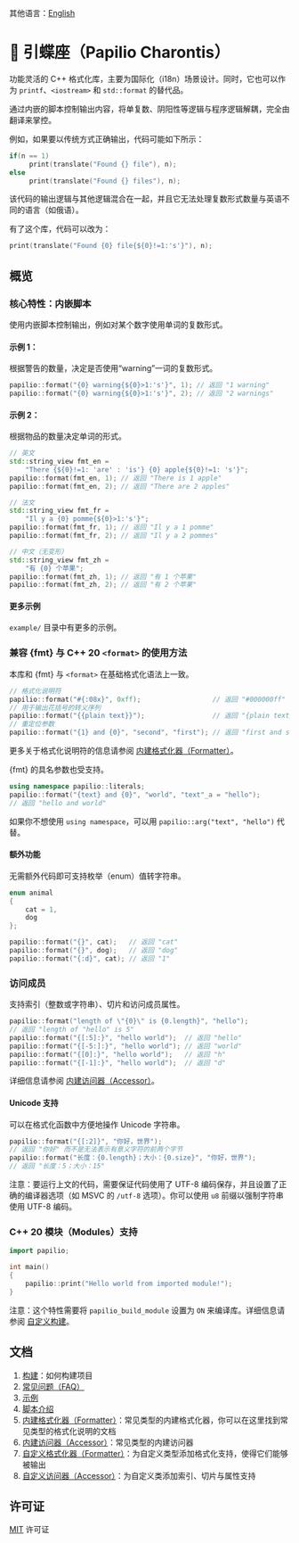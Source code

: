 其他语言：[English](README.md)
# 🦋 引蝶座（Papilio Charontis）
功能灵活的 C++ 格式化库，主要为国际化（i18n）场景设计。同时，它也可以作为 `printf`、`<iostream>` 和 `std::format` 的替代品。

通过内嵌的脚本控制输出内容，将单复数、阴阳性等逻辑与程序逻辑解耦，完全由翻译来掌控。

例如，如果要以传统方式正确输出，代码可能如下所示：
```c++
if(n == 1)
     print(translate("Found {} file"), n);
else
     print(translate("Found {} files"), n);
```
该代码的输出逻辑与其他逻辑混合在一起，并且它无法处理复数形式数量与英语不同的语言（如俄语）。

有了这个库，代码可以改为：
```c++
print(translate("Found {0} file{${0}!=1:'s'}"), n);
```

## 概览
### 核心特性：内嵌脚本
使用内嵌脚本控制输出，例如对某个数字使用单词的复数形式。

#### 示例 1：
根据警告的数量，决定是否使用“warning”一词的复数形式。
```c++
papilio::format("{0} warning{${0}>1:'s'}", 1); // 返回 "1 warning"
papilio::format("{0} warning{${0}>1:'s'}", 2); // 返回 "2 warnings"
```
#### 示例 2：
根据物品的数量决定单词的形式。
```c++
// 英文
std::string_view fmt_en =
    "There {${0}!=1: 'are' : 'is'} {0} apple{${0}!=1: 's'}";
papilio::format(fmt_en, 1); // 返回 "There is 1 apple"
papilio::format(fmt_en, 2); // 返回 "There are 2 apples"

// 法文
std::string_view fmt_fr =
    "Il y a {0} pomme{${0}>1:'s'}";
papilio::format(fmt_fr, 1); // 返回 "Il y a 1 pomme"
papilio::format(fmt_fr, 2); // 返回 "Il y a 2 pommes"

// 中文（无变形）
std::string_view fmt_zh =
    "有 {0} 个苹果";
papilio::format(fmt_zh, 1); // 返回 "有 1 个苹果"
papilio::format(fmt_zh, 2); // 返回 "有 2 个苹果"
```

#### 更多示例
`example/` 目录中有更多的示例。

### 兼容 {fmt} 与 C++ 20 `<format>` 的使用方法
本库和 {fmt} 与 `<format>` 在基础格式化语法上一致。
```c++
// 格式化说明符
papilio::format("#{:08x}", 0xff);                  // 返回 "#000000ff"
// 用于输出花括号的转义序列
papilio::format("{{plain text}}");                 // 返回 "{plain text}"
// 重定位参数
papilio::format("{1} and {0}", "second", "first"); // 返回 "first and second"
```
更多关于格式化说明符的信息请参阅 [内建格式化器（Formatter）](doc/zh-CN/builtin_formatter.md)。

{fmt} 的具名参数也受支持。
```c++
using namespace papilio::literals;
papilio::format("{text} and {0}", "world", "text"_a = "hello");
// 返回 "hello and world"
```
如果你不想使用 `using namespace`，可以用 `papilio::arg("text", "hello")` 代替。

#### 额外功能
无需额外代码即可支持枚举（enum）值转字符串。

```c++
enum animal
{
    cat = 1,
    dog
};

papilio::format("{}", cat);   // 返回 "cat"
papilio::format("{}", dog);   // 返回 "dog"
papilio::format("{:d}", cat); // 返回 "1"
```

### 访问成员
支持索引（整数或字符串）、切片和访问成员属性。
```c++
papilio::format("length of \"{0}\" is {0.length}", "hello");
// 返回 "length of "hello" is 5"
papilio::format("{[:5]:}", "hello world");  // 返回 "hello"
papilio::format("{[-5:]:}", "hello world"); // 返回 "world"
papilio::format("{[0]:}", "hello world");   // 返回 "h"
papilio::format("{[-1]:}", "hello world");  // 返回 "d"
```
详细信息请参阅 [内建访问器（Accessor）](doc/zh-CN/builtin_accessor.md)。

#### Unicode 支持
可以在格式化函数中方便地操作 Unicode 字符串。
```c++
papilio::format("{[:2]}", "你好，世界");
// 返回 "你好" 而不是无法表示有意义字符的前两个字节
papilio::format("长度：{0.length}；大小：{0.size}", "你好，世界");
// 返回 "长度：5；大小：15"
```
注意：要运行上文的代码，需要保证代码使用了 UTF-8 编码保存，并且设置了正确的编译器选项（如 MSVC 的 `/utf-8` 选项）。你可以使用 `u8` 前缀以强制字符串使用 UTF-8 编码。

### C++ 20 模块（Modules）支持
```c++
import papilio;

int main()
{
    papilio::print("Hello world from imported module!");
}
```
注意：这个特性需要将 `papilio_build_module` 设置为 `ON` 来编译库。详细信息请参阅 [自定义构建](doc/zh-CN/custom_build.md)。

## 文档
1. [构建](doc/zh-CN/build.md)：如何构建项目
2. [常见问题（FAQ）](doc/zh-CN/faq.md)
3. [示例](doc/zh-CN/examples.md)
4. [脚本介绍](doc/zh-CN/script.md)
5. [内建格式化器（Formatter）](doc/zh-CN/builtin_formatter.md)：常见类型的内建格式化器，你可以在这里找到常见类型的格式化说明的文档
6. [内建访问器（Accessor）](doc/zh-CN/builtin_accessor.md)：常见类型的内建访问器
7. [自定义格式化器（Formatter）](doc/zh-CN/formatter.md)：为自定义类型添加格式化支持，使得它们能够被输出
8. [自定义访问器（Accessor）](doc/zh-CN/accessor.md)：为自定义类添加索引、切片与属性支持

## 许可证
[MIT](LICENSE) 许可证
